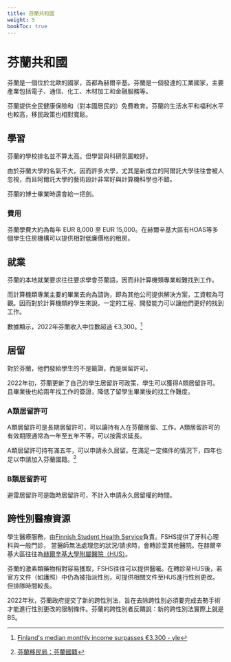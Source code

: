 ```yaml
---
title: 芬蘭共和國
weight: 5
bookToc: true
---
```


# 芬蘭共和國

芬蘭是一個位於北歐的國家，首都為赫爾辛基。芬蘭是一個發達的工業國家，主要產業包括電子、通信、化工、木材加工和金融服務等。

芬蘭提供全民健康保險和（對本國居民的）免費教育。芬蘭的生活水平和福利水平也較高，移民政策也相對寬鬆。

## 學習

芬蘭的學校排名並不算太高。但學習與科研氛圍較好。

由於芬蘭大學的名氣不大，因而許多大學，尤其是新成立的阿爾託大學往往會被人忽視，而且阿爾託大學的藝術設計非常好與計算機科學也不錯。

芬蘭的博士畢業時還會給一把劍。

### 費用

芬蘭學費大約為每年 EUR 8,000 至 EUR 15,000。在赫爾辛基大區有HOAS等多個學生住房機構可以提供相對低廉價格的租房。

## 就業

芬蘭的本地就業要求往往要求學會芬蘭語，因而非計算機類專業較難找到工作。

而計算機類專業主要的畢業去向為諮詢，即為其他公司提供解決方案，工資較為可觀。因而對於計算機類的學生來說，一定的工程、開發能力可以讓他們更好的找到工作。

數據顯示，2022年芬蘭收入中位數超過 €3,300。[^2]

## 居留

對於芬蘭，他們發給學生的不是籤證，而是居留許可。

2022年初，芬蘭更新了自己的學生居留許可政策，學生可以獲得A類居留許可。且畢業後也給兩年找工作的簽證，降低了留學生畢業後的找工作難度。

### A類居留許可

A類居留許可是長期居留許可，可以讓持有人在芬蘭居留、工作。A類居留許可的有效期限通常為一年至五年不等，可以按需求延長。

A類居留許可持有滿五年，可以申請永久居留。在滿足一定條件的情況下，四年也足以申請加入芬蘭國籍。[^1]

### B類居留許可

避雷居留許可是臨時居留許可，不計入申請永久居留權的時間。

## 跨性別醫療資源

學生醫療服務，由[Finnish Student Health Service](https://www.yths.fi/en/frontpage/)負責。FSHS提供了牙科心理科與一般門診， 當醫師無法處理您的狀況/請求時，會轉診至其他醫院。在赫爾辛基大區往往為[赫爾辛基大學附屬醫院（HUS）](https://www.hus.fi/en)。

芬蘭的激素類藥物相對容易獲取，FSHS往往可以提供醫囑。在轉診至HUS後，若官方文件（如護照）中仍為被指派性別，可提供相關文件至HUS進行性別更改。但排隊時間較長。

2022年秋，芬蘭政府提交了新的跨性別法，旨在去除跨性別必須要完成去勢手術才能進行性別更改的限制條件。芬蘭的跨性別者反饋說：新的跨性別法實際上就是BS。





[^1]: [芬蘭移民局：芬蘭國籍](https://migri.fi/en/faq-finnish-citizenship)
[^2]: [Finland's median monthly income surpasses €3,300 - yle](https://yle.fi/a/3-12647702)